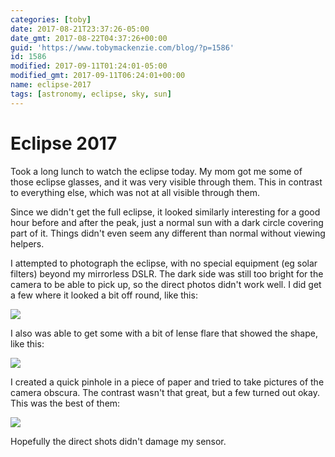 ```yaml
---
categories: [toby]
date: 2017-08-21T23:37:26-05:00
date_gmt: 2017-08-22T04:37:26+00:00
guid: 'https://www.tobymackenzie.com/blog/?p=1586'
id: 1586
modified: 2017-09-11T01:24:01-05:00
modified_gmt: 2017-09-11T06:24:01+00:00
name: eclipse-2017
tags: [astronomy, eclipse, sky, sun]
---
```


Eclipse 2017
============

Took a long lunch to watch the eclipse today.  My mom got me some of those eclipse glasses, and it was very visible through them.  This in contrast to everything else, which was not at all visible through them.

Since we didn't get the full eclipse, it looked similarly interesting for a good hour before and after the peak, just a normal sun with a dark circle covering part of it.  Things didn't even seem any different than normal without viewing helpers.

I attempted to photograph the eclipse, with no special equipment (eg solar filters) beyond my mirrorless DSLR.<!--more-->  The dark side was still too bright for the camera to be able to pick up, so the direct photos didn't work well.  I did get a few where it looked a bit off round, like this:

![](https://www.tobymackenzie.com/_/wp-content/uploads/2017/08/1060912.jpg)

I also was able to get some with a bit of lense flare that showed the shape, like this:

![](https://www.tobymackenzie.com/_/wp-content/uploads/2017/08/P1060917.jpg)

I created a quick pinhole in a piece of paper and tried to take pictures of the camera obscura.  The contrast wasn't that great, but a few turned out okay.  This was the best of them:

![](https://www.tobymackenzie.com/_/wp-content/uploads/2017/08/P1060927.jpg)

Hopefully the direct shots didn't damage my sensor.
